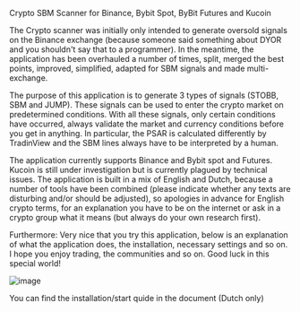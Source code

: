 Crypto SBM Scanner for Binance, Bybit Spot, ByBit Futures and Kucoin

The Crypto scanner was initially only intended to generate oversold signals on the Binance exchange (because someone said something about DYOR and you shouldn't say that to a programmer). In the meantime, the application has been overhauled a number of times, split, merged the best points, improved, simplified, adapted for SBM signals and made multi-exchange.

The purpose of this application is to generate 3 types of signals (STOBB, SBM and JUMP). These signals can be used to enter the crypto market on predetermined conditions. With all these signals, only certain conditions have occurred, always validate the market and currency conditions before you get in anything. In particular, the PSAR is calculated differently by TradinView and the SBM lines always have to be interpreted by a human.

The application currently supports Binance and Bybit spot and Futures. Kucoin is still under investigation but is currently plagued by technical issues. The application is built in a mix of English and Dutch, because a number of tools have been combined (please indicate whether any texts are disturbing and/or should be adjusted), so apologies in advance for English crypto terms, for an explanation you have to be on the internet or ask in a crypto group what it means (but always do your own research first).

Furthermore: Very nice that you try this application, below is an explanation of what the application does, the installation, necessary settings and so on. I hope you enjoy trading, the communities and so on. Good luck in this special world!

![image](https://github.com/CryptoMarius/CryptoSbmScanner/assets/125691344/05710d10-6f89-4c60-b3bd-1f2f353b9873)

You can find the installation/start quide in the document (Dutch only)
